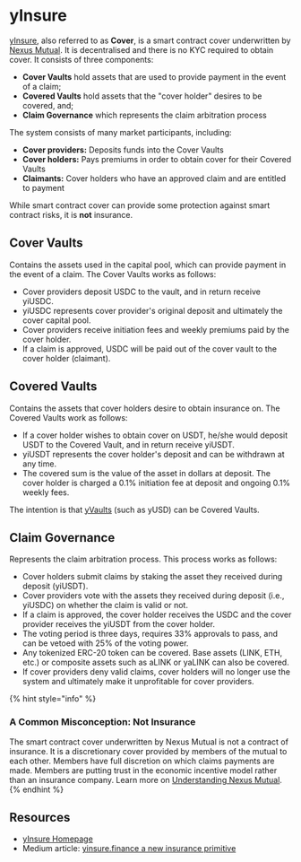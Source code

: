 # yInsure

[yInsure](https://yinsure.finance/), also referred to as **Cover**, is a smart contract cover underwritten by [Nexus Mutual](https://nexusmutual.io/). It is decentralised and there is no KYC required to obtain cover. It consists of three components: 

* **Cover Vaults** hold assets that are used to provide payment in the event of a claim;
* **Covered Vaults** hold assets that the "cover holder" desires to be covered, and; 
* **Claim Governance** which represents the claim arbitration process

The system consists of many market participants, including:

* **Cover providers:** Deposits funds into the Cover Vaults 
* **Cover holders:** Pays premiums in order to obtain cover for their Covered Vaults
* **Claimants:** Cover holders who have an approved claim and are entitled to payment

While smart contract cover can provide some protection against smart contract risks, it is **not** insurance. 

## Cover Vaults

Contains the assets used in the capital pool, which can provide payment in the event of a claim. The Cover Vaults works as follows:

* Cover providers deposit USDC to the vault, and in return receive yiUSDC.
* yiUSDC represents cover provider's original deposit and ultimately the cover capital pool.
* Cover providers receive initiation fees and weekly premiums paid by the cover holder.
* If a claim is approved, USDC will be paid out of the cover vault to the cover holder \(claimant\).

## Covered Vaults

Contains the assets that cover holders desire to obtain insurance on. The Covered Vaults work as follows:

* If a cover holder wishes to obtain cover on USDT, he/she would deposit USDT to the Covered Vault, and in return receive yiUSDT.
* yiUSDT represents the cover holder's deposit and can be withdrawn at any time.
* The covered sum is the value of the asset in dollars at deposit. The cover holder is charged a 0.1% initiation fee at deposit and ongoing 0.1% weekly fees.

The intention is that [yVaults](https://yearn.finance/vaults) \(such as yUSD\) can be Covered Vaults.

## Claim Governance

Represents the claim arbitration process. This process works as follows:

* Cover holders submit claims by staking the asset they received during deposit \(yiUSDT\).
* Cover providers vote with the assets they received during deposit \(i.e., yiUSDC\) on whether the claim is valid or not.
* If a claim is approved, the cover holder receives the USDC and the cover provider receives the yiUSDT from the cover holder.
* The voting period is three days, requires 33% approvals to pass, and can be vetoed with 25% of the voting power.
* Any tokenized ERC-20 token can be covered. Base assets \(LINK, ETH, etc.\) or composite assets such as aLINK or yaLINK can also be covered.
* If cover providers deny valid claims, cover holders will no longer use the system and ultimately make it unprofitable for cover providers.

{% hint style="info" %}
### **A Common Misconception: Not Insurance** <a id="9521"></a>

The smart contract cover underwritten by Nexus Mutual is not a contract of insurance. It is a discretionary cover provided by members of the mutual to each other. Members have full discretion on which claims payments are made. Members are putting trust in the economic incentive model rather than an insurance company. Learn more on [Understanding Nexus Mutual](https://medium.com/nexus-mutual/understanding-nexus-mutual-bb2946dad919).
{% endhint %}

## Resources

* [yInsure Homepage](http://yinsure.finance/)
* Medium article: [yinsure.finance a new insurance primitive](https://medium.com/iearn/yinsure-finance-a-new-insurance-primitive-77d5d4217896)
